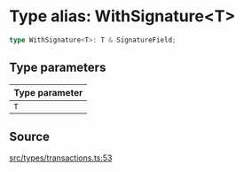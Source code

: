# Type alias: WithSignature\<T\>

```ts
type WithSignature<T>: T & SignatureField;
```

## Type parameters

| Type parameter |
| :------ |
| `T` |

## Source

[src/types/transactions.ts:53](https://github.com/torque-labs/torque-ts-sdk/blob/60b058a1261e69e5eb8f4ad7130e050df24bb92d/src/types/transactions.ts#L53)
